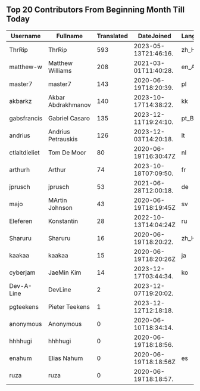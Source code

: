 ## Top 20 Contributors From Beginning Month Till Today ##
|Username|Fullname|Translated|DateJoined|Language|
|--------|--------|----------|----------|-------|
|ThrRip|ThrRip|593|2023-05-13T21:46:16.|zh_Hans|
|matthew-w|Matthew Williams|208|2021-03-01T11:40:28.|en_AU|
|master7|master7|143|2020-06-19T18:20:39.|pl|
|akbarkz|Akbar Abdrakhmanov|140|2023-10-17T14:38:22.|kk|
|gabsfrancis|Gabriel Casaro|135|2023-12-11T19:24:10.|pt_BR|
|andrius|Andrius Petrauskis|126|2023-12-03T14:20:18.|lt|
|ctlaltdieliet|Tom De Moor|80|2020-06-19T16:30:47Z|nl|
|arthurh|Arthur|74|2023-10-18T07:09:50.|fr|
|jprusch|jprusch|53|2021-06-28T12:00:18.|de|
|majo|MArtin Johnson|43|2020-06-19T18:19:45Z|sv|
|Eleferen|Konstantin|28|2022-10-13T14:04:24Z|ru|
|Sharuru|Sharuru|16|2020-06-19T18:20:22.|zh_Hans|
|kaakaa|kaakaa|15|2020-06-19T18:20:26Z|ja|
|cyberjam|JaeMin Kim|14|2023-12-17T03:44:34.|ko|
|Dev-A-Line|DevLine|2|2023-12-07T19:20:02.||
|pgteekens|Pieter Teekens|1|2023-12-12T12:18:18.||
|anonymous|Anonymous|0|2020-06-10T18:34:14.||
|hhhhugi|hhhhugi|0|2020-06-19T18:18:56.||
|enahum|Elias  Nahum|0|2020-06-19T18:18:56Z|es|
|ruza|ruza|0|2020-06-19T18:18:57.||
